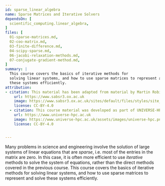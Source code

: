 ```yaml
---
id: sparse_linear_algebra
name: Sparse Matrices and Iterative Solvers
dependsOn: [
  scientific_computing.linear_algebra,
]
files: [
  01-sparse-matrices.md,
  02-coo-matrix.md,
  03-finite-difference.md,
  04-scipy-sparse.md,
  06-jacobi-relaxation-methods.md,
  07-conjugate-gradient-method.md,
]
summary: |
  This course covers the basics of iterative methods for
  solving linear systems, and how to use sparse matrices to represent and solve
  these systems efficiently.
attribution: 
- citation: This material has been adapted from material by Martin Robinson from the "Scientific Computing" module of the SABS R³ Center for Doctoral Training.
    url: https://www.sabsr3.ox.ac.uk
    image: https://www.sabsr3.ox.ac.uk/sites/default/files/styles/site_logo/public/styles/site_logo/public/sabsr3/site-logo/sabs_r3_cdt_logo_v3_111x109.png
    license: CC-BY-4.0
  - citation: This course material was developed as part of UNIVERSE-HPC, which is funded through the SPF ExCALIBUR programme under grant number EP/W035731/1 
    url: https://www.universe-hpc.ac.uk
    image: https://www.universe-hpc.ac.uk/assets/images/universe-hpc.png
    license: CC-BY-4.0


---
```


Many problems in science and engineering involve the solution of large systems
of linear equations that are *sparse*, i.e. most of the entries in the matrix
are zero. In this case, it is often more efficient to use *iterative* methods
to solve the system of equations, rather than the direct methods covered in
the previous course. This course covers the basics of iterative methods for
solving linear systems, and how to use sparse matrices to represent and solve
these systems efficiently.

